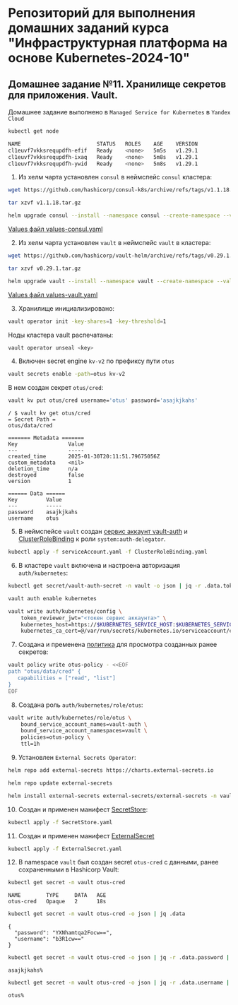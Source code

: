 # Репозиторий для выполнения домашних заданий курса "Инфраструктурная платформа на основе Kubernetes-2024-10" 

## Домашнее задание №11. Хранилище секретов для приложения. Vault.

Домашнее задание выполнено в `Managed Service for Kubernetes` в `Yandex Cloud`

```bash
kubectl get node

NAME                        STATUS   ROLES    AGE    VERSION
cl1euvf7vkksrequpdfh-efif   Ready    <none>   5m5s   v1.29.1
cl1euvf7vkksrequpdfh-ixaq   Ready    <none>   5m8s   v1.29.1
cl1euvf7vkksrequpdfh-ywid   Ready    <none>   5m8s   v1.29.1
```


1. Из хелм чарта установлен `consul` в неймспейс `consul` кластера:
```bash
wget https://github.com/hashicorp/consul-k8s/archive/refs/tags/v1.1.18.tar.gz
```
```bash
tar xzvf v1.1.18.tar.gz
```
```bash
helm upgrade consul --install --namespace consul --create-namespace --values ./values-consul.yaml ./consul-k8s-1.1.18/charts/consul
```
[Values файл values-consul.yaml](./values-consul.yaml)

2. Из хелм чарта установлен `vault` в неймспейс `vault` в кластера:
```bash
wget https://github.com/hashicorp/vault-helm/archive/refs/tags/v0.29.1.tar.gz
```
```bash
tar xzvf v0.29.1.tar.gz
```
```bash
helm upgrade vault --install --namespace vault --create-namespace --values ./values-vault.yaml ./vault-helm-0.29.1
```
[Values файл values-vault.yaml](./values-vault.yaml)

3. Хранилище инициализировано:
```bash
vault operator init -key-shares=1 -key-threshold=1
```
Ноды кластера vault распечатаны:
```bash
vault operator unseal <key>
```
4. Включен secret engine `kv-v2` по префиксу пути `otus`
```bash
vault secrets enable -path=otus kv-v2
```
В нем создан секрет `otus/cred`:
```bash
vault kv put otus/cred username='otus' password='asajkjkahs'
```
```
/ $ vault kv get otus/cred
= Secret Path =
otus/data/cred

======= Metadata =======
Key                Value
---                -----
created_time       2025-01-30T20:11:51.79675056Z
custom_metadata    <nil>
deletion_time      n/a
destroyed          false
version            1

====== Data ======
Key         Value
---         -----
password    asajkjkahs
username    otus
```
5. В неймспейсе `vault` создан [сервис аккаунт vault-auth](./serviceAccount.yaml) и [ClusterRoleBinding](./ClusterRoleBinding.yaml) к роли `system:auth-delegator`.
```bash
kubectl apply -f serviceAccount.yaml -f ClusterRoleBinding.yaml
```
6. В кластере `vault` включена и настроена авторизация `auth/kubernetes`:
```bash
kubectl get secret/vault-auth-secret -n vault -o json | jq -r .data.token | base64 -d > ./token
```
<!-- ```bash
kubectl get secret/vault-auth-secret -n vault -o json | jq -r '.data."ca.crt"' | base64 -d > ./cert
``` -->
```bash
vault auth enable kubernetes
```
```bash
vault write auth/kubernetes/config \
    token_reviewer_jwt="<токен сервис аккаунта>" \
    kubernetes_host=https://$KUBERNETES_SERVICE_HOST:$KUBERNETES_SERVICE_PORT \
    kubernetes_ca_cert=@/var/run/secrets/kubernetes.io/serviceaccount/ca.crt
```
7. Создана и пременена [политика](./otus-policy.hcl) для просмотра созданных ранее секретов:
```bash
vault policy write otus-policy - <<EOF
path "otus/data/cred" {
   capabilities = ["read", "list"]
}
EOF
```
8. Создана роль `auth/kubernetes/role/otus`:
```bash
vault write auth/kubernetes/role/otus \
    bound_service_account_names=vault-auth \
    bound_service_account_namespaces=vault \
    policies=otus-policy \
    ttl=1h
```
9. Установлен `External Secrets Operator`:
```bash
helm repo add external-secrets https://charts.external-secrets.io
```
```bash
helm repo update external-secrets
```
```bash
helm install external-secrets external-secrets/external-secrets -n vault
```
10. Создан и применен манифест [SecretStore](./SecretStore.yaml):
```bash
kubectl apply -f SecretStore.yaml
```
11. Создан и применен манифест [ExternalSecret](./ExternalSecret.yaml)
```bash
kubectl apply -f ExternalSecret.yaml
```
12. В namespace `vault` был создан secret `otus-cred` с данными, ранее сохраненными в Hashicorp Vault:
```bash
kubectl get secret -n vault otus-cred
```
```
NAME        TYPE     DATA   AGE
otus-cred   Opaque   2      18s
```
```bash
kubectl get secret -n vault otus-cred -o json | jq .data
```
```
{
  "password": "YXNhamtqa2Focw==",
  "username": "b3R1cw=="
}
```
```bash
kubectl get secret -n vault otus-cred -o json | jq -r .data.password | base64 -d
```
```
asajkjkahs%
```
```bash
kubectl get secret -n vault otus-cred -o json | jq -r .data.username | base64 -d
```
```
otus%
```